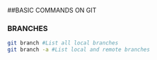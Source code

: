 ##BASIC COMMANDS ON GIT

### BRANCHES
```bash
git branch #List all local branches
git branch -a #List local and remote branches
```

